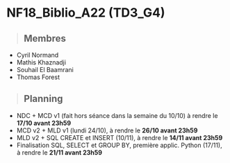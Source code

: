 # NF18_Biblio_A22 (TD3_G4)

>## Membres
- Cyril Normand
- Mathis Khaznadji
- Souhail El Baamrani
- Thomas Forest

>## Planning
- NDC + MCD v1 (fait hors séance dans la semaine du 10/10) à rendre le **17/10 avant 23h59**
- MCD v2 + MLD v1 (lundi 24/10), à rendre le **26/10 avant 23h59**
- MLD v2 + SQL CREATE et INSERT (10/11), à rendre le **14/11 avant 23h59**
- Finalisation SQL, SELECT et GROUP BY, première applic. Python (17/11), à rendre le **21/11 avant 23h59**